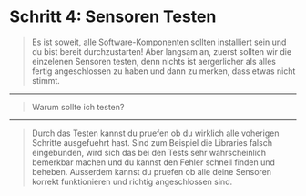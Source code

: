 # Schritt 4: Sensoren Testen

> Es ist soweit, alle Software-Komponenten sollten installiert sein und du bist bereit durchzustarten! Aber langsam an, zuerst sollten wir die einzelenen Sensoren testen, denn nichts ist aergerlicher als alles fertig angeschlossen zu haben und dann zu merken, dass etwas nicht stimmt. 

------

>Warum sollte ich testen?

------
>Durch das Testen kannst du pruefen ob du wirklich alle voherigen Schritte ausgefuehrt hast. Sind zum Beispiel die Libraries falsch eingebunden, wird sich das bei den Tests sehr wahrscheinlich bemerkbar machen und du kannst den Fehler schnell finden und beheben. Ausserdem kannst du pruefen ob alle deine Sensoren korrekt funktionieren und richtig angeschlossen sind.







